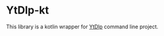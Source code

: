 # YtDlp-kt

This library is a kotlin wrapper for [YtDlp](https://github.com/yt-dlp/yt-dlp) command line project.
